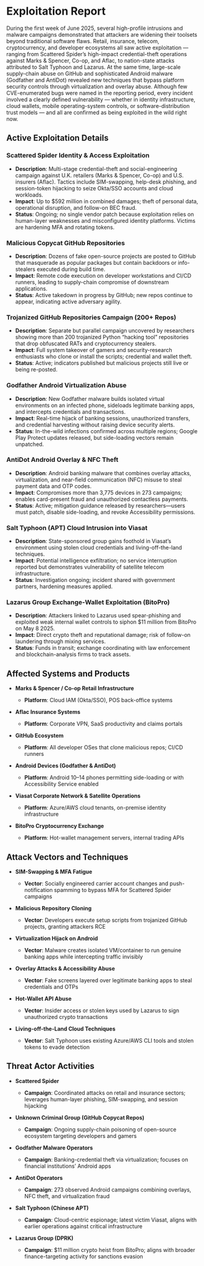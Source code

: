 # Exploitation Report

During the first week of June 2025, several high-profile intrusions and malware campaigns demonstrated that attackers are widening their toolsets beyond traditional software flaws.  Retail, insurance, telecom, cryptocurrency, and developer ecosystems all saw active exploitation — ranging from Scattered Spider’s high-impact credential-theft operations against Marks & Spencer, Co-op, and Aflac, to nation-state attacks attributed to Salt Typhoon and Lazarus.  At the same time, large-scale supply-chain abuse on GitHub and sophisticated Android malware (Godfather and AntiDot) revealed new techniques that bypass platform security controls through virtualization and overlay abuse.  Although few CVE-enumerated bugs were named in the reporting period, every incident involved a clearly defined vulnerability — whether in identity infrastructure, cloud wallets, mobile operating-system controls, or software-distribution trust models — and all are confirmed as being exploited in the wild right now.

## Active Exploitation Details

### Scattered Spider Identity & Access Exploitation
- **Description**: Multi-stage credential-theft and social-engineering campaign against U.K. retailers (Marks & Spencer, Co-op) and U.S. insurers (Aflac).  Tactics include SIM-swapping, help-desk phishing, and session-token hijacking to seize Okta/SSO accounts and cloud workloads.  
- **Impact**: Up to $592 million in combined damages; theft of personal data, operational disruption, and follow-on BEC fraud.  
- **Status**: Ongoing; no single vendor patch because exploitation relies on human-layer weaknesses and misconfigured identity platforms.  Victims are hardening MFA and rotating tokens.

### Malicious Copycat GitHub Repositories
- **Description**: Dozens of fake open-source projects are posted to GitHub that masquerade as popular packages but contain backdoors or info-stealers executed during build time.  
- **Impact**: Remote code execution on developer workstations and CI/CD runners, leading to supply-chain compromise of downstream applications.  
- **Status**: Active takedown in progress by GitHub; new repos continue to appear, indicating active adversary agility.

### Trojanized GitHub Repositories Campaign (200+ Repos)
- **Description**: Separate but parallel campaign uncovered by researchers showing more than 200 trojanized Python “hacking tool” repositories that drop obfuscated RATs and cryptocurrency stealers.  
- **Impact**: Full system takeover of gamers and security-research enthusiasts who clone or install the scripts; credential and wallet theft.  
- **Status**: Active; indicators published but malicious projects still live or being re-posted.

### Godfather Android Virtualization Abuse
- **Description**: New Godfather malware builds isolated virtual environments on an infected phone, sideloads legitimate banking apps, and intercepts credentials and transactions.  
- **Impact**: Real-time hijack of banking sessions, unauthorized transfers, and credential harvesting without raising device security alerts.  
- **Status**: In-the-wild infections confirmed across multiple regions; Google Play Protect updates released, but side-loading vectors remain unpatched.

### AntiDot Android Overlay & NFC Theft
- **Description**: Android banking malware that combines overlay attacks, virtualization, and near-field communication (NFC) misuse to steal payment data and OTP codes.  
- **Impact**: Compromises more than 3,775 devices in 273 campaigns; enables card-present fraud and unauthorized contactless payments.  
- **Status**: Active; mitigation guidance released by researchers—users must patch, disable side-loading, and revoke Accessibility permissions.

### Salt Typhoon (APT) Cloud Intrusion into Viasat
- **Description**: State-sponsored group gains foothold in Viasat’s environment using stolen cloud credentials and living-off-the-land techniques.  
- **Impact**: Potential intelligence exfiltration; no service interruption reported but demonstrates vulnerability of satellite telecom infrastructure.  
- **Status**: Investigation ongoing; incident shared with government partners, hardening measures applied.

### Lazarus Group Exchange-Wallet Exploitation (BitoPro)
- **Description**: Attackers linked to Lazarus used spear-phishing and exploited weak internal wallet controls to siphon $11 million from BitoPro on May 8 2025.  
- **Impact**: Direct crypto theft and reputational damage; risk of follow-on laundering through mixing services.  
- **Status**: Funds in transit; exchange coordinating with law enforcement and blockchain-analysis firms to track assets.

## Affected Systems and Products

- **Marks & Spencer / Co-op Retail Infrastructure**  
  - **Platform**: Cloud IAM (Okta/SSO), POS back-office systems

- **Aflac Insurance Systems**  
  - **Platform**: Corporate VPN, SaaS productivity and claims portals

- **GitHub Ecosystem**  
  - **Platform**: All developer OSes that clone malicious repos; CI/CD runners

- **Android Devices (Godfather & AntiDot)**  
  - **Platform**: Android 10–14 phones permitting side-loading or with Accessibility Service enabled

- **Viasat Corporate Network & Satellite Operations**  
  - **Platform**: Azure/AWS cloud tenants, on-premise identity infrastructure

- **BitoPro Cryptocurrency Exchange**  
  - **Platform**: Hot-wallet management servers, internal trading APIs

## Attack Vectors and Techniques

- **SIM-Swapping & MFA Fatigue**  
  - **Vector**: Socially engineered carrier account changes and push-notification spamming to bypass MFA for Scattered Spider campaigns

- **Malicious Repository Cloning**  
  - **Vector**: Developers execute setup scripts from trojanized GitHub projects, granting attackers RCE

- **Virtualization Hijack on Android**  
  - **Vector**: Malware creates isolated VM/container to run genuine banking apps while intercepting traffic invisibly

- **Overlay Attacks & Accessibility Abuse**  
  - **Vector**: Fake screens layered over legitimate banking apps to steal credentials and OTPs

- **Hot-Wallet API Abuse**  
  - **Vector**: Insider access or stolen keys used by Lazarus to sign unauthorized crypto transactions

- **Living-off-the-Land Cloud Techniques**  
  - **Vector**: Salt Typhoon uses existing Azure/AWS CLI tools and stolen tokens to evade detection

## Threat Actor Activities

- **Scattered Spider**  
  - **Campaign**: Coordinated attacks on retail and insurance sectors; leverages human-layer phishing, SIM-swapping, and session hijacking

- **Unknown Criminal Group (GitHub Copycat Repos)**  
  - **Campaign**: Ongoing supply-chain poisoning of open-source ecosystem targeting developers and gamers

- **Godfather Malware Operators**  
  - **Campaign**: Banking-credential theft via virtualization; focuses on financial institutions’ Android apps

- **AntiDot Operators**  
  - **Campaign**: 273 observed Android campaigns combining overlays, NFC theft, and virtualization fraud

- **Salt Typhoon (Chinese APT)**  
  - **Campaign**: Cloud-centric espionage; latest victim Viasat, aligns with earlier operations against critical infrastructure

- **Lazarus Group (DPRK)**  
  - **Campaign**: $11 million crypto heist from BitoPro; aligns with broader finance-targeting activity for sanctions evasion